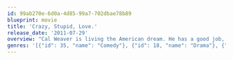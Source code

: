 ```yaml
---
id: 99ab270e-6d0a-4d85-99a7-702dbae78b89
blueprint: movie
title: 'Crazy, Stupid, Love.'
release_date: '2011-07-29'
overview: "Cal Weaver is living the American dream. He has a good job, a beautiful house, great children and a beautiful wife, named Emily. Cal's seemingly perfect life unravels, however, when he learns that Emily has been unfaithful and wants a divorce. Over 40 and suddenly single, Cal is adrift in the fickle world of dating. Enter, Jacob Palmer, a self-styled player who takes Cal under his wing and teaches him how to be a hit with the ladies."
genres: '[{"id": 35, "name": "Comedy"}, {"id": 18, "name": "Drama"}, {"id": 10749, "name": "Romance"}]'
---
```

